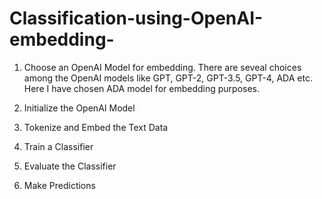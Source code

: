 # Classification-using-OpenAI-embedding-

1. Choose an OpenAI Model for embedding.
  There are seveal choices among the OpenAI models like GPT, GPT-2, GPT-3.5, GPT-4, ADA etc.
  Here I have chosen ADA model for embedding purposes.
3. Initialize the OpenAI Model
  
4. Tokenize and Embed the Text Data

5. Train a Classifier

6. Evaluate the Classifier

7. Make Predictions
